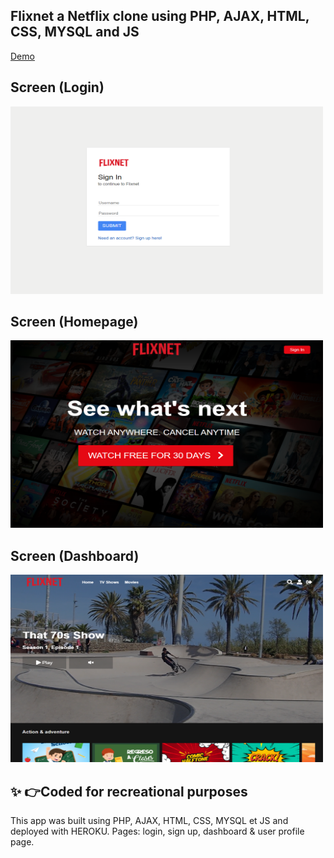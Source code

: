 ## Flixnet a Netflix clone using PHP, AJAX, HTML, CSS, MYSQL and JS
[Demo](https://flixnet-clone-app.herokuapp.com/)
##  Screen (Login)
<img src="/assets/screenshots/login.png" width="500" height="300">

##  Screen (Homepage)
<img src="/assets/screenshots/home.png" width="500" height="300">

##  Screen (Dashboard)
<img src="/assets/screenshots/dashboard.png" width="500" height="300">

## ✨ 👉Coded for recreational purposes

This app was built using PHP, AJAX, HTML, CSS, MYSQL et JS and deployed with HEROKU. 
Pages: login, sign up, dashboard & user profile page.

